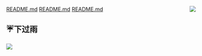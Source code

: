 [README.md](https://github.com/3418359665/3418359665/files/8548940/README.md)
[README.md](https://github.com/3418359665/3418359665/files/8548937/README.md)
[README.md](https://github.com/3418359665/3418359665/files/8548935/README.md)
<a href="https://github.com/anuraghazra/github-readme-stats">
  <img align="right" src="https://github-readme-stats.vercel.app/api?username=3418359665&show_icons=true&hide_border=true&include_all_commits_disable=false&custom_title=二斤桃花酿做酒，万杯不及你温柔。&count_private=true">
</a>

## ☔下过雨

<img src = "http://gchat.qpic.cn/gchatpic_new/0/0-0-72A16A6B0739120B9F6E76D7DC310B8B/0?term=2" >
